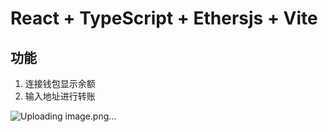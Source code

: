 # React + TypeScript + Ethersjs + Vite

## 功能

1. 连接钱包显示余额
2. 输入地址进行转账

![Uploading image.png…]()


